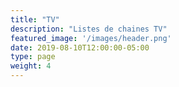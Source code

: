 ```yaml
---
title: "TV"
description: "Listes de chaines TV"
featured_image: '/images/header.png'
date: 2019-08-10T12:00:00-05:00
type: page
weight: 4
---
```

